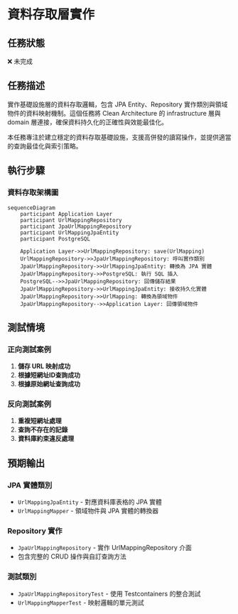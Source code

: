 # 資料存取層實作

## 任務狀態
❌ 未完成

## 任務描述

實作基礎設施層的資料存取邏輯，包含 JPA Entity、Repository 實作類別與領域物件的資料映射機制。這個任務將 Clean Architecture 的 infrastructure 層與 domain 層連接，確保資料持久化的正確性與效能最佳化。

本任務專注於建立穩定的資料存取基礎設施，支援高併發的讀寫操作，並提供適當的查詢最佳化與索引策略。

## 執行步驟

### 資料存取架構圖

```mermaid
sequenceDiagram
    participant Application Layer
    participant UrlMappingRepository
    participant JpaUrlMappingRepository
    participant UrlMappingJpaEntity
    participant PostgreSQL

    Application Layer->>UrlMappingRepository: save(UrlMapping)
    UrlMappingRepository->>JpaUrlMappingRepository: 呼叫實作類別
    JpaUrlMappingRepository->>UrlMappingJpaEntity: 轉換為 JPA 實體
    JpaUrlMappingRepository->>PostgreSQL: 執行 SQL 插入
    PostgreSQL-->>JpaUrlMappingRepository: 回傳儲存結果
    JpaUrlMappingRepository->>UrlMappingJpaEntity: 接收持久化實體
    JpaUrlMappingRepository->>UrlMapping: 轉換為領域物件
    JpaUrlMappingRepository-->>Application Layer: 回傳領域物件
```

## 測試情境

### 正向測試案例
1. **儲存 URL 映射成功**
2. **根據短網址ID查詢成功**
3. **根據原始網址查詢成功**

### 反向測試案例
1. **重複短網址處理**
2. **查詢不存在的記錄**
3. **資料庫約束違反處理**

## 預期輸出

### JPA 實體類別
- `UrlMappingJpaEntity` - 對應資料庫表格的 JPA 實體
- `UrlMappingMapper` - 領域物件與 JPA 實體的轉換器

### Repository 實作
- `JpaUrlMappingRepository` - 實作 UrlMappingRepository 介面
- 包含完整的 CRUD 操作與自訂查詢方法

### 測試類別
- `JpaUrlMappingRepositoryTest` - 使用 Testcontainers 的整合測試
- `UrlMappingMapperTest` - 映射邏輯的單元測試